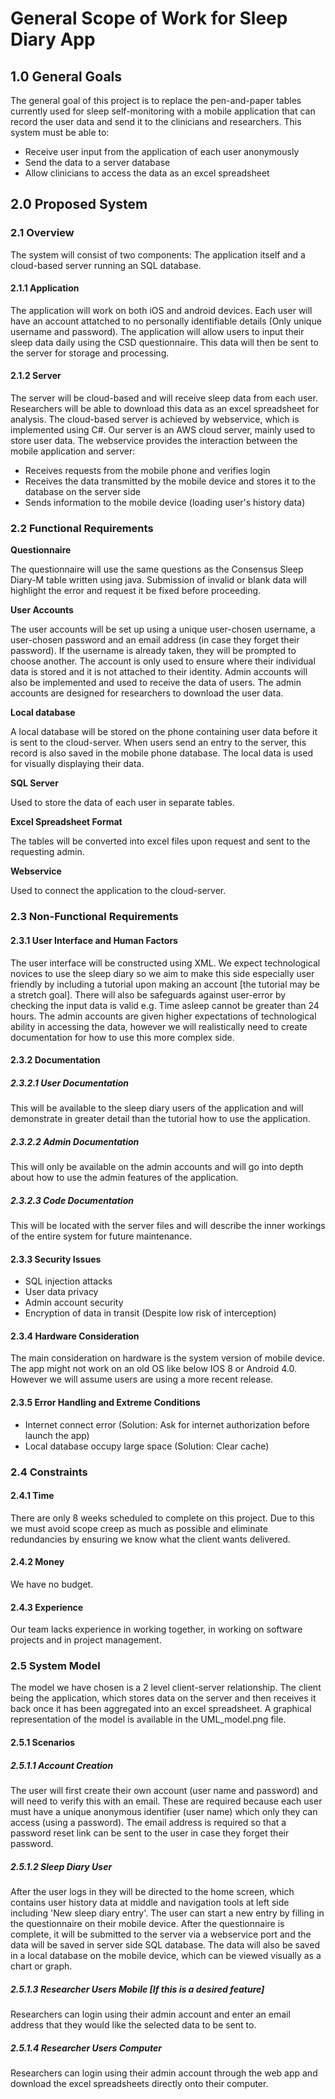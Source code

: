 # General Scope of Work for Sleep Diary App

## 1.0 General Goals
The general goal of this project is to replace the pen-and-paper tables currently used for sleep self-monitoring with a mobile application that can record the user data and send it to the clinicians and researchers.
This system must be able to:

* Receive user input from the application of each user anonymously
* Send the data to a server database
* Allow clinicians to access the data as an excel spreadsheet

## 2.0 Proposed System
### 2.1 Overview
The system will consist of two components: The application itself and a cloud-based server running an SQL database.

#### 2.1.1 Application
The application will work on both iOS and android devices. Each user will have an account attatched to no personally identifiable details (Only unique username and password). The application will allow users to input their sleep data daily using the CSD questionnaire. This data will then be sent to the server for storage and processing.

#### 2.1.2 Server
The server will be cloud-based and will receive sleep data from each user. Researchers will be able to download this data as an excel spreadsheet for analysis. The cloud-based server is achieved by webservice, which is implemented using C#. Our server is an AWS cloud server, mainly used to store user data.
The webservice provides the interaction between the mobile application and server:

* Receives requests from the mobile phone and verifies login
* Receives the data transmitted by the mobile device and stores it to the database on the server side
* Sends information to the mobile device (loading user's history data)

### 2.2 Functional Requirements
**Questionnaire**

The questionnaire will use the same questions as the Consensus Sleep Diary-M table written using java. Submission of invalid or blank data will highlight the error and request it be fixed before proceeding.

**User Accounts**

The user accounts will be set up using a unique user-chosen username, a user-chosen password and an email address (in case they forget their password). If the username is already taken, they will be prompted to choose another. The account is only used to ensure where their individual data is stored and it is not attached to their identity.
Admin accounts will also be implemented and used to receive the data of users. The admin accounts are designed for researchers to download the user data.

**Local database**

A local database will be stored on the phone containing user data before it is sent to the cloud-server. When users send an entry to the server, this record is also saved in the mobile phone database. The local data is used for visually displaying their data.

**SQL Server**

Used to store the data of each user in separate tables.

**Excel Spreadsheet Format**

The tables will be converted into excel files upon request and sent to the requesting admin.

**Webservice**

Used to connect the application to the cloud-server.

### 2.3 Non-Functional Requirements

#### 2.3.1 User Interface and Human Factors
The user interface will be constructed using XML. We expect technological novices to use the sleep diary so we aim to make this side especially user friendly by including a tutorial upon making an account [the tutorial may be a stretch goal]. There will also be safeguards against user-error by checking the input data is valid e.g. Time asleep cannot be greater than 24 hours.
The admin accounts are given higher expectations of technological ability in accessing the data, however we will realistically need to create documentation for how to use this more complex side.

#### 2.3.2 Documentation

##### 2.3.2.1 User Documentation
This will be available to the sleep diary users of the application and will demonstrate in greater detail than the tutorial how to use the application.

##### 2.3.2.2 Admin Documentation
This will only be available on the admin accounts and will go into depth about how to use the admin features of the application.

##### 2.3.2.3 Code Documentation
This will be located with the server files and will describe the inner workings of the entire system for future maintenance.

#### 2.3.3 Security Issues

* SQL injection attacks
* User data privacy
* Admin account security
* Encryption of data in transit (Despite low risk of interception)

#### 2.3.4 Hardware Consideration
The main consideration on hardware is the system version of mobile device. The app might not work on an old OS like below IOS 8 or Android 4.0. However we will assume users are using a more recent release.

#### 2.3.5 Error Handling and Extreme Conditions

* Internet connect error (Solution: Ask for internet authorization before launch the app)
* Local database occupy large space (Solution: Clear cache)

### 2.4 Constraints
#### 2.4.1 Time
There are only 8 weeks scheduled to complete on this project. Due to this we must avoid scope creep as much as possible and eliminate redundancies by ensuring we know what the client wants delivered.

#### 2.4.2 Money
We have no budget.

#### 2.4.3 Experience
Our team lacks experience in working together, in working on software projects and in project management.

### 2.5 System Model
The model we have chosen is a 2 level client-server relationship. The client being the application, which stores data on the server and then receives it back once it has been aggregated into an excel spreadsheet. A graphical representation of the model is available in the UML_model.png file.

#### 2.5.1 Scenarios
##### 2.5.1.1 Account Creation
The user will first create their own account (user name and password) and will need to verify this with an email. These are required because each user must have a unique anonymous identifier (user name) which only they can access (using a password). The email address is required so that a password reset link can be sent to the user in case they forget their password.

##### 2.5.1.2 Sleep Diary User
After the user logs in they will be directed to the home screen, which contains user history data at middle and navigation tools at left side including 'New sleep diary entry'. The user can start a new entry by filling in the questionnaire on their mobile device. After the questionnaire is complete, it will be submitted to the server via a webservice port and the data will be saved in server side SQL database. The data will also be saved in a local database on the mobile device, which can be viewed visually as a chart or graph.

##### 2.5.1.3 Researcher Users Mobile [If this is a desired feature]
Researchers can login using their admin account and enter an email address that they would like the selected data to be sent to.

##### 2.5.1.4 Researcher Users Computer
Researchers can login using their admin account through the web app and download the excel spreadsheets directly onto their computer.
